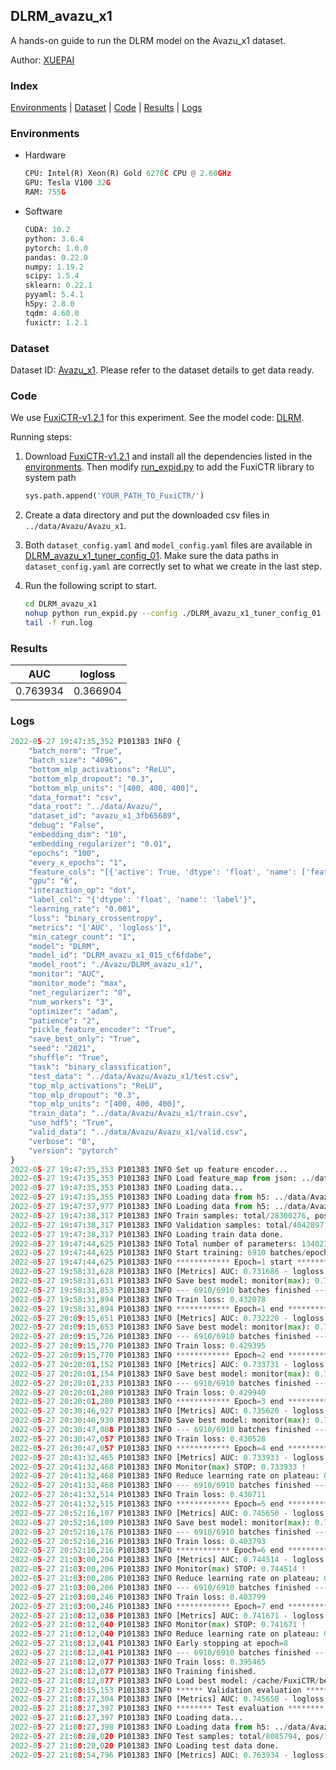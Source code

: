 ## DLRM_avazu_x1

A hands-on guide to run the DLRM model on the Avazu_x1 dataset.

Author: [XUEPAI](https://github.com/xue-pai)

### Index
[Environments](#Environments) | [Dataset](#Dataset) | [Code](#Code) | [Results](#Results) | [Logs](#Logs)

### Environments
+ Hardware

  ```python
  CPU: Intel(R) Xeon(R) Gold 6278C CPU @ 2.60GHz
  GPU: Tesla V100 32G
  RAM: 755G

  ```

+ Software

  ```python
  CUDA: 10.2
  python: 3.6.4
  pytorch: 1.0.0
  pandas: 0.22.0
  numpy: 1.19.2
  scipy: 1.5.4
  sklearn: 0.22.1
  pyyaml: 5.4.1
  h5py: 2.8.0
  tqdm: 4.60.0
  fuxictr: 1.2.1

  ```

### Dataset
Dataset ID: [Avazu_x1](https://github.com/openbenchmark/BARS/blob/master/ctr_prediction/datasets/Avazu#Avazu_x1). Please refer to the dataset details to get data ready.

### Code

We use [FuxiCTR-v1.2.1](https://github.com/xue-pai/FuxiCTR/tree/v1.2.1) for this experiment. See the model code: [DLRM](https://github.com/xue-pai/FuxiCTR/blob/v1.2.1/fuxictr/pytorch/models/DLRM.py).

Running steps:

1. Download [FuxiCTR-v1.2.1](https://github.com/xue-pai/FuxiCTR/archive/refs/tags/v1.2.1.zip) and install all the dependencies listed in the [environments](#environments). Then modify [run_expid.py](./run_expid.py#L5) to add the FuxiCTR library to system path
    
    ```python
    sys.path.append('YOUR_PATH_TO_FuxiCTR/')
    ```

2. Create a data directory and put the downloaded csv files in `../data/Avazu/Avazu_x1`.

3. Both `dataset_config.yaml` and `model_config.yaml` files are available in [DLRM_avazu_x1_tuner_config_01](./DLRM_avazu_x1_tuner_config_01). Make sure the data paths in `dataset_config.yaml` are correctly set to what we create in the last step.

4. Run the following script to start.

    ```bash
    cd DLRM_avazu_x1
    nohup python run_expid.py --config ./DLRM_avazu_x1_tuner_config_01 --expid DLRM_avazu_x1_015_cf6fdabe --gpu 0 > run.log &
    tail -f run.log
    ```

### Results

| AUC | logloss  |
|:--------------------:|:--------------------:|
| 0.763934 | 0.366904  |


### Logs
```python
2022-05-27 19:47:35,352 P101383 INFO {
    "batch_norm": "True",
    "batch_size": "4096",
    "bottom_mlp_activations": "ReLU",
    "bottom_mlp_dropout": "0.3",
    "bottom_mlp_units": "[400, 400, 400]",
    "data_format": "csv",
    "data_root": "../data/Avazu/",
    "dataset_id": "avazu_x1_3fb65689",
    "debug": "False",
    "embedding_dim": "10",
    "embedding_regularizer": "0.01",
    "epochs": "100",
    "every_x_epochs": "1",
    "feature_cols": "[{'active': True, 'dtype': 'float', 'name': ['feat_1', 'feat_2', 'feat_3', 'feat_4', 'feat_5', 'feat_6', 'feat_7', 'feat_8', 'feat_9', 'feat_10', 'feat_11', 'feat_12', 'feat_13', 'feat_14', 'feat_15', 'feat_16', 'feat_17', 'feat_18', 'feat_19', 'feat_20', 'feat_21', 'feat_22'], 'type': 'categorical'}]",
    "gpu": "6",
    "interaction_op": "dot",
    "label_col": "{'dtype': 'float', 'name': 'label'}",
    "learning_rate": "0.001",
    "loss": "binary_crossentropy",
    "metrics": "['AUC', 'logloss']",
    "min_categr_count": "1",
    "model": "DLRM",
    "model_id": "DLRM_avazu_x1_015_cf6fdabe",
    "model_root": "./Avazu/DLRM_avazu_x1/",
    "monitor": "AUC",
    "monitor_mode": "max",
    "net_regularizer": "0",
    "num_workers": "3",
    "optimizer": "adam",
    "patience": "2",
    "pickle_feature_encoder": "True",
    "save_best_only": "True",
    "seed": "2021",
    "shuffle": "True",
    "task": "binary_classification",
    "test_data": "../data/Avazu/Avazu_x1/test.csv",
    "top_mlp_activations": "ReLU",
    "top_mlp_dropout": "0.3",
    "top_mlp_units": "[400, 400, 400]",
    "train_data": "../data/Avazu/Avazu_x1/train.csv",
    "use_hdf5": "True",
    "valid_data": "../data/Avazu/Avazu_x1/valid.csv",
    "verbose": "0",
    "version": "pytorch"
}
2022-05-27 19:47:35,353 P101383 INFO Set up feature encoder...
2022-05-27 19:47:35,353 P101383 INFO Load feature_map from json: ../data/Avazu/avazu_x1_3fb65689/feature_map.json
2022-05-27 19:47:35,353 P101383 INFO Loading data...
2022-05-27 19:47:35,355 P101383 INFO Loading data from h5: ../data/Avazu/avazu_x1_3fb65689/train.h5
2022-05-27 19:47:37,977 P101383 INFO Loading data from h5: ../data/Avazu/avazu_x1_3fb65689/valid.h5
2022-05-27 19:47:38,317 P101383 INFO Train samples: total/28300276, pos/4953382, neg/23346894, ratio/17.50%, blocks/1
2022-05-27 19:47:38,317 P101383 INFO Validation samples: total/4042897, pos/678699, neg/3364198, ratio/16.79%, blocks/1
2022-05-27 19:47:38,317 P101383 INFO Loading train data done.
2022-05-27 19:47:44,625 P101383 INFO Total number of parameters: 13402391.
2022-05-27 19:47:44,625 P101383 INFO Start training: 6910 batches/epoch
2022-05-27 19:47:44,625 P101383 INFO ************ Epoch=1 start ************
2022-05-27 19:58:31,628 P101383 INFO [Metrics] AUC: 0.731686 - logloss: 0.409691
2022-05-27 19:58:31,631 P101383 INFO Save best model: monitor(max): 0.731686
2022-05-27 19:58:31,853 P101383 INFO --- 6910/6910 batches finished ---
2022-05-27 19:58:31,894 P101383 INFO Train loss: 0.432078
2022-05-27 19:58:31,894 P101383 INFO ************ Epoch=1 end ************
2022-05-27 20:09:15,651 P101383 INFO [Metrics] AUC: 0.732220 - logloss: 0.409117
2022-05-27 20:09:15,653 P101383 INFO Save best model: monitor(max): 0.732220
2022-05-27 20:09:15,726 P101383 INFO --- 6910/6910 batches finished ---
2022-05-27 20:09:15,770 P101383 INFO Train loss: 0.429395
2022-05-27 20:09:15,770 P101383 INFO ************ Epoch=2 end ************
2022-05-27 20:20:01,152 P101383 INFO [Metrics] AUC: 0.733731 - logloss: 0.404299
2022-05-27 20:20:01,154 P101383 INFO Save best model: monitor(max): 0.733731
2022-05-27 20:20:01,233 P101383 INFO --- 6910/6910 batches finished ---
2022-05-27 20:20:01,280 P101383 INFO Train loss: 0.429940
2022-05-27 20:20:01,280 P101383 INFO ************ Epoch=3 end ************
2022-05-27 20:30:46,927 P101383 INFO [Metrics] AUC: 0.735620 - logloss: 0.406103
2022-05-27 20:30:46,930 P101383 INFO Save best model: monitor(max): 0.735620
2022-05-27 20:30:47,008 P101383 INFO --- 6910/6910 batches finished ---
2022-05-27 20:30:47,057 P101383 INFO Train loss: 0.430528
2022-05-27 20:30:47,057 P101383 INFO ************ Epoch=4 end ************
2022-05-27 20:41:32,465 P101383 INFO [Metrics] AUC: 0.733933 - logloss: 0.403524
2022-05-27 20:41:32,468 P101383 INFO Monitor(max) STOP: 0.733933 !
2022-05-27 20:41:32,468 P101383 INFO Reduce learning rate on plateau: 0.000100
2022-05-27 20:41:32,468 P101383 INFO --- 6910/6910 batches finished ---
2022-05-27 20:41:32,514 P101383 INFO Train loss: 0.430711
2022-05-27 20:41:32,515 P101383 INFO ************ Epoch=5 end ************
2022-05-27 20:52:16,107 P101383 INFO [Metrics] AUC: 0.745650 - logloss: 0.396405
2022-05-27 20:52:16,109 P101383 INFO Save best model: monitor(max): 0.745650
2022-05-27 20:52:16,176 P101383 INFO --- 6910/6910 batches finished ---
2022-05-27 20:52:16,216 P101383 INFO Train loss: 0.403793
2022-05-27 20:52:16,216 P101383 INFO ************ Epoch=6 end ************
2022-05-27 21:03:00,204 P101383 INFO [Metrics] AUC: 0.744514 - logloss: 0.396459
2022-05-27 21:03:00,206 P101383 INFO Monitor(max) STOP: 0.744514 !
2022-05-27 21:03:00,206 P101383 INFO Reduce learning rate on plateau: 0.000010
2022-05-27 21:03:00,206 P101383 INFO --- 6910/6910 batches finished ---
2022-05-27 21:03:00,246 P101383 INFO Train loss: 0.403799
2022-05-27 21:03:00,246 P101383 INFO ************ Epoch=7 end ************
2022-05-27 21:08:12,038 P101383 INFO [Metrics] AUC: 0.741671 - logloss: 0.398020
2022-05-27 21:08:12,040 P101383 INFO Monitor(max) STOP: 0.741671 !
2022-05-27 21:08:12,040 P101383 INFO Reduce learning rate on plateau: 0.000001
2022-05-27 21:08:12,041 P101383 INFO Early stopping at epoch=8
2022-05-27 21:08:12,041 P101383 INFO --- 6910/6910 batches finished ---
2022-05-27 21:08:12,077 P101383 INFO Train loss: 0.395465
2022-05-27 21:08:12,077 P101383 INFO Training finished.
2022-05-27 21:08:12,077 P101383 INFO Load best model: /cache/FuxiCTR/benchmarks/Avazu/DLRM_avazu_x1/avazu_x1_3fb65689/DLRM_avazu_x1_015_cf6fdabe.model
2022-05-27 21:08:15,153 P101383 INFO ****** Validation evaluation ******
2022-05-27 21:08:27,304 P101383 INFO [Metrics] AUC: 0.745650 - logloss: 0.396405
2022-05-27 21:08:27,397 P101383 INFO ******** Test evaluation ********
2022-05-27 21:08:27,397 P101383 INFO Loading data...
2022-05-27 21:08:27,398 P101383 INFO Loading data from h5: ../data/Avazu/avazu_x1_3fb65689/test.h5
2022-05-27 21:08:28,020 P101383 INFO Test samples: total/8085794, pos/1232985, neg/6852809, ratio/15.25%, blocks/1
2022-05-27 21:08:28,020 P101383 INFO Loading test data done.
2022-05-27 21:08:54,796 P101383 INFO [Metrics] AUC: 0.763934 - logloss: 0.366904

```
